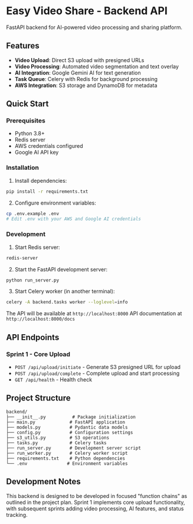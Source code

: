 # Easy Video Share - Backend API

FastAPI backend for AI-powered video processing and sharing platform.

## Features

- **Video Upload**: Direct S3 upload with presigned URLs
- **Video Processing**: Automated video segmentation and text overlay
- **AI Integration**: Google Gemini AI for text generation
- **Task Queue**: Celery with Redis for background processing
- **AWS Integration**: S3 storage and DynamoDB for metadata

## Quick Start

### Prerequisites

- Python 3.8+
- Redis server
- AWS credentials configured
- Google AI API key

### Installation

1. Install dependencies:

```bash
pip install -r requirements.txt
```

2. Configure environment variables:

```bash
cp .env.example .env
# Edit .env with your AWS and Google AI credentials
```

### Development

1. Start Redis server:

```bash
redis-server
```

2. Start the FastAPI development server:

```bash
python run_server.py
```

3. Start Celery worker (in another terminal):

```bash
celery -A backend.tasks worker --loglevel=info
```

The API will be available at `http://localhost:8000`
API documentation at `http://localhost:8000/docs`

## API Endpoints

### Sprint 1 - Core Upload

- `POST /api/upload/initiate` - Generate S3 presigned URL for upload
- `POST /api/upload/complete` - Complete upload and start processing
- `GET /api/health` - Health check

## Project Structure

```
backend/
├── __init__.py          # Package initialization
├── main.py             # FastAPI application
├── models.py           # Pydantic data models
├── config.py           # Configuration settings
├── s3_utils.py         # S3 operations
├── tasks.py            # Celery tasks
├── run_server.py       # Development server script
├── run_worker.py       # Celery worker script
├── requirements.txt    # Python dependencies
└── .env               # Environment variables
```

## Development Notes

This backend is designed to be developed in focused "function chains" as outlined in the project plan. Sprint 1 implements core upload functionality, with subsequent sprints adding video processing, AI features, and status tracking.
